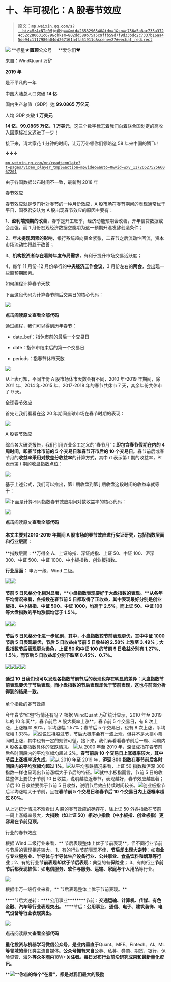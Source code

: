 # 十、年可视化：A 股春节效应

> 原文：[`mp.weixin.qq.com/s?__biz=MzAxNTc0Mjg0Mg==&mid=2653296540&idx=1&sn=c756a5a8ac735a3724c52c280631c679&chksm=802dd589b75a5c9ffb59d7f9d33bdc2c7337b16aa45de94c1117980a04dd267161a4fa51911c&scene=27#wechat_redirect`](http://mp.weixin.qq.com/s?__biz=MzAxNTc0Mjg0Mg==&mid=2653296540&idx=1&sn=c756a5a8ac735a3724c52c280631c679&chksm=802dd589b75a5c9ffb59d7f9d33bdc2c7337b16aa45de94c1117980a04dd267161a4fa51911c&scene=27#wechat_redirect)

![](img/34178214a765d0578fea405af887f201.png)
**标星★****置顶****公众号     **爱你们♥   

来自：WindQuant 万矿

**2019 年**

是不平凡的一年

中国大陆总人口突破 **14 亿**

国内生产总值（GDP）达 **99.0865 万亿元**

人均 GDP 突破 **1 万美元**

**14 亿、99.0865 万亿、1 万美元**，这三个数字标志着我们向着联合国划定的高收入国家标准又迈进了一步！

接下来，请大家花 1 分钟的时间，让万万带领你们领略这 58 年来中国的腾飞！

**↓↓↓**

[`mp.weixin.qq.com/mp/readtemplate?t=pages/video_player_tmpl&action=mpvideo&auto=0&vid=wxv_1172662752566067201`](https://mp.weixin.qq.com/mp/readtemplate?t=pages/video_player_tmpl&action=mpvideo&auto=0&vid=wxv_1172662752566067201)

由于各国数据公布时间不一致，最新到 2018 年

春节效应

春节效应就是专门针对春节的一种月份效应，A 股市场在春节期间的表现通常优于平日，国泰君安认为 A 股出现春节效应的原因主要有：

1、**盈利端预期的改善**，春季是开工旺季，经济动能预期会改善，开年信贷数据或会走强，而 1 月份宏观经济数据空窗期为这一预期升温发酵创造条件；

2、**年末提现因素的影响**，银行系统趋向资金紧张，二春节之后流动性回流，资本市场流动性将趋于改善；

3、**机构投资者存在着跨年度布局需求**，有利于提升市场交易活跃度；

4、每年 11 月份-12 月份举行的**中央经济工作会议**，3 月份左右的**两会**，会出现一些超预期因素。

如何编程计算春节天数

下面这段代码为计算春节前后交易日的核心代码：

![](img/b3e61c4328c82ec9ffb02e3319f4244e.png)

**点击****阅读原文****查看全部代码** 

通过编程，我们可以得到历年春节：

*   date_bef：指休市前的最后一个交易日

*   date：指休市结束后的第一个交易日

*   periods：指春节休市天数

![](img/4582a65a55ec8dc3be3f56a87e1eb457.png)

从上表可知，不同年份 A 股市场休市天数会有不同，2010 年-2019 年期间，除 2011 年、2014 年-2015 年、2017-2018 年的春节共休市 7 天，其余年份共休市了 9 天。

全球春节效应

首先让我们看看在这 20 年期间全球市场在春节时期的表现：

![](img/ac531846f99c67ed7ea9ab2009db503d.png)

A 股春节效应

综合各大研究报告，我们引用兴业金工定义的“春节月”：**即包含春节假期在内的 4 周时间，即春节休市前的 5 个交易日和春节开市后的 10 个交易日**。春节前后或春节月的**收益率采用对数差分收益率**的计算方式，其中 rt 表示第 t 期的收益率，Pt 表示第 t 期的收盘指数点位：

![](img/c0252ab44afdb14bb78c0eeeba688741.png)

基于上述公式，我们可以推出，第 i 期收盘到第 j 期收盘这段时间的收益率就等于：

![](img/2cb5c2af3b32f1c1001bf65d3ae5a4fc.png)下面是计算不同指数春节效应期间对数收益率的核心代码：

![](img/1db9a232858d9a0546420787688c73ff.png)

****点击****阅读原文****查看全部代码****

#### 本文主要对**2010-2019 年**期间 A 股市场的春节效应进行实证研究，包括指数层面和行业层面：

**指数层面：**万得全 A、上证综指、深证成指、上证 50、中证 100、沪深 300、中证 500、中证 1000、中小板指数、创业板指数。

**行业层面：** 申万一级、Wind 二级。

![](img/69f2dacded67d157b752fb26d8326a79.png)![](img/40176828ac8f2f4bd6b38bb81228ee63.png)

#### 节前 5 日风格分化相对显著，**小盘指数表现要好于大盘指数的表现。**从各年平均情况来看，各指数在春节前 5 日都取得了正收益，其中表现最好分别是创业板指、中小板指、中证 500、中证 1000，均高于 2.5%，而上证 50、中证 100 等大盘指数的平均涨幅均低于 1.5%。

![](img/c9d6395ee754a9bcd38706b24ae37a12.png)![](img/7904afe291569a3b34abde05513c581b.png)

#### **节后 5 日风格分化进一步加剧，其中，小盘指数较节前表现更优**，其中中证 1000 节后 5 日表现最优，节后 5 日收益由节前 5 日收益的 2.58% 上涨至 3.49%；大盘指数节后表现更为逊色，上证 50 和中证 100 的节前 5 日收益分别有 1.27%、1.5%，而节后 5 日收益却分别下跌至 0.45%、0.7%。

![](img/12c79dc50226d79a3fd895f94cd80498.png)![](img/04582378bc1fa2093d49e1b6fabb3d7b.png)![](img/a5f64be018b1b99ec58098d8293226ac.png)![](img/24c158d89f338a95265f7d8b314503f8.png)

#### 通过 10 日我们也可以发现各指数节前节后的表现也存在明显的差异：**大盘指数节前表现要优于节后表现，而小盘指数的节后表现却优于节前表现**，这也与前面分析得到的结果一致。

单个指数的春节效应

今年春节“红包”行情还有吗？
根据 WindQuant 万矿统计显示，2010 年至 2019 年的 10 年间**，春节前后 A 股大概率上涨**，春节前 5 个交易日，有 8 次上涨，上涨概率 80%，平均涨幅 1.57%；春节后 5 个交易日，也有 8 次上涨，平均涨幅 1.33%。![](img/2a7249a04a9a38da8d1178f88514be43.png)然说过持股过节，节后大概率会有一波上涨，但并不是大票小票同时上涨，其中也有一定的规律可循。接下来，我们再看看春节前后一周、两周内 A 股各主要指数具体的涨跌情况。
![](img/57b8ee1b2363210b08becc55c5a3ce89.png)从 2000 年至 2019 年，深证成指在春节前后各时间段内的平均涨幅均超过 2%。**春节前后 10 个交易日上涨概率较大，其中节后上涨概率近九成**。![](img/f2514217fb7cc186711ee63ee9c8d5db.png)从 2010 年至 2019 年，**沪深 300 指数在春节前后各时间段内的平均涨幅均超过 1%**。![](img/6f943f61bcaf194fd3dc4d73fdd218e6.png)从平均涨跌情况来看，上证 50 指数和沪深 300 指数一样也呈现出节前涨幅大于节后的特征。![](img/5c494d54d7837cf324ebcd15cac3f5de.png)就中小板指而言，节前 5 日的收益整体上要优于节前 10 日收益，说明越临近春节，表现越好，春节效应越显著；节后 10 日收益要优于节前 5 日收益，说明节后效应持续时间较长。![](img/4d58e3b5f57f65bf9178b87525bd61c7.png)创业板指节后平均涨幅大于节前，且在**春节前 5 个交易日和春节后 10 个交易日内上涨概率超过 80%**。

从上述统计情况不难看出 A 股的春节效应的确存在，除上证 50 外各指数在节前一周上涨概率最大，**大指数（如上证 50）相对小指数（中小板指、创业板指）更容易在节前见顶。**

行业的春节效应

根据 Wind 二级行业来看，** 节后表现整体上优于节前表现**，但不同行业节前与节后的表现相差较大。 1、有的行业节前表现不佳，**节后却出现大逆转**：如**商业与专业服务业、半导体与半导体生产设备行业、公共事业、食品饮料和烟草等行业**；2、有的行业**节前表现却优于节后表现**：典型的有**保险业**； 3、有的行业**节前节后都表现较优**：如**电信服务、软件与服务、运输、家庭与个人用品**等行业。

![](img/b464213ec24ac5e93a11f92e6b911fc3.png)

根据申万一级行业来看，** 节后表现整体上优于节前表现。**

****节后大逆转：****公用事业********节前：****交通运输、计算机、传媒、有色金融、汽车等行业表现突出。**** ****节后：****公用事业、通信、电子、建筑装饰、电气设备等行业表现突出。****

**![](img/e92e43921ead8ff867595d2a992a1a8b.png)** 

****点击****阅读原文****查看全部代码****

**量化投资与机器学习微信公众号，是业内垂直于**Quant、MFE、Fintech、AI、ML**等领域的**量化类主流自媒体。**公众号拥有来自**公募、私募、券商、期货、银行、保险资管、海外**等众多圈内**18W+**关注者。每日发布行业前沿研究成果和最新量化资讯。**

**![](img/6cba9abe9f2c434df7bd9c0d0d6e1156.png)****你点的每个“在看”，都是对我们最大的鼓励**